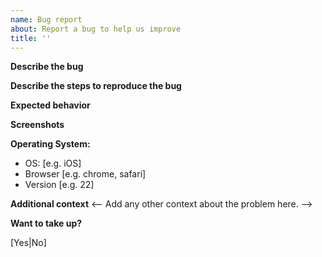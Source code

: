 ```yaml
---
name: Bug report
about: Report a bug to help us improve
title: ''
---
```


**Describe the bug**
<!-- A clear and concise description of what the bug is. -->

**Describe the steps to reproduce the bug**
<!-- Steps to reproduce the behavior. -->

**Expected behavior**
<!-- A clear and concise description of what you expected to happen. -->

**Screenshots**
<!-- If applicable, add screenshots to help explain your problem. -->

**Operating System:**
<!-- Remove this section if the bug is independent of use conditions. -->
 - OS: [e.g. iOS]
 - Browser [e.g. chrome, safari]
 - Version [e.g. 22]

**Additional context**
<-- Add any other context about the problem here. -->

**Want to take up?**
<!-- Are you interested in tackling this issue yourself? -->
[Yes|No]
